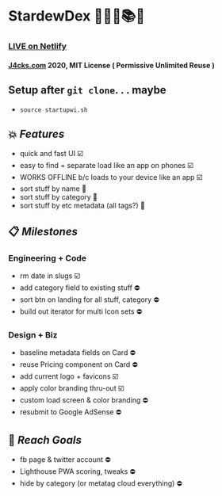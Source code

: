 # StardewDex 💫🍓🐮📚📱

### [LIVE on Netlify](https://stardewdex.netlify.com/)

#### [J4cks.com](https://J4cks.com) 2020, MIT License ( Permissive Unlimited Reuse )

## Setup after `git clone`. . . maybe
- `source startupwi.sh`

## 💥 _Features_
- quick and fast UI ☑️
- easy to find = separate load like an app on phones ☑️
- WORKS OFFLINE b/c loads to your device like an app ☑️
- sort stuff by name 🚧
- sort stuff by category 🚧
- sort stuff by etc metadata (all tags?) 🚧

## 📋 _Milestones_

### Engineering + Code
- rm date in slugs ☑️
- add category field to existing stuff ⛔️
- sort btn on landing for all stuff, category ⛔️
- build out iterator for multi Icon sets ⛔️

### Design + Biz
- baseline metadata fields on Card ⛔️
- reuse Pricing component on Card ⛔️
- add current logo + favicons ☑️
- apply color branding thru-out ☑️
- custom load screen & color branding ⛔️
- resubmit to Google AdSense ⛔️

## 🏁 _Reach Goals_
- fb page & twitter account ⛔️
- Lighthouse PWA scoring, tweaks ⛔️
- hide by category (or metatag cloud everything) ⛔️
